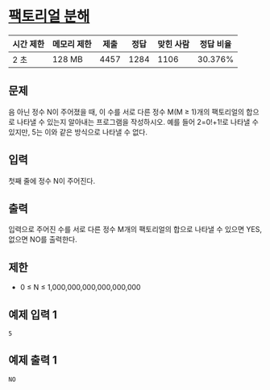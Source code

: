 # [팩토리얼 분해](https://www.acmicpc.net/problem/2057)

| 시간 제한 | 메모리 제한 | 제출 | 정답 | 맞힌 사람 | 정답 비율 |
| --- | --- | --- | --- | --- | --- |
| 2 초 | 128 MB | 4457 | 1284 | 1106 | 30.376% |

## 문제

음 아닌 정수 N이 주어졌을 때, 이 수를 서로 다른 정수 M(M ≥ 1)개의 팩토리얼의 합으로 나타낼 수 있는지 알아내는 프로그램을 작성하시오. 예를 들어 2=0!+1!로 나타낼 수 있지만, 5는 이와 같은 방식으로 나타낼 수 없다.

## 입력

첫째 줄에 정수 N이 주어진다.

## 출력

입력으로 주어진 수를 서로 다른 정수 M개의 팩토리얼의 합으로 나타낼 수 있으면 YES, 없으면 NO를 출력한다.

## 제한

- 0 ≤ N ≤ 1,000,000,000,000,000,000

## 예제 입력 1

```
5

```

## 예제 출력 1

```
NO
```
